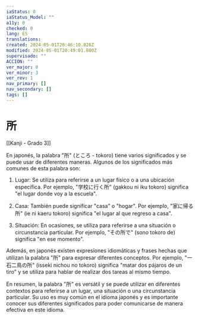 ```yaml
---
iaStatus: 0
iaStatus_Model: ""
a11y: 0
checked: 0
lang: ES
translations: 
created: 2024-05-01T20:46:10.826Z
modified: 2024-05-01T20:49:01.880Z
supervisado: ""
ACCION: ""
ver_major: 0
ver_minor: 3
ver_rev: 1
nav_primary: []
nav_secondary: []
tags: []
---
```

# 所

[[Kanji - Grado 3]]

En japonés, la palabra "所" (ところ - tokoro) tiene varios significados y se puede usar de diferentes maneras. Algunos de los significados más comunes de esta palabra son:

1. Lugar: Se utiliza para referirse a un lugar físico o a una ubicación específica. Por ejemplo, "学校に行く所" (gakkou ni iku tokoro) significa "el lugar donde voy a la escuela".

2. Casa: También puede significar "casa" o "hogar". Por ejemplo, "家に帰る所" (ie ni kaeru tokoro) significa "el lugar al que regreso a casa".

3. Situación: En ocasiones, se utiliza para referirse a una situación o circunstancia particular. Por ejemplo, "その所で" (sono tokoro de) significa "en ese momento".

Además, en japonés existen expresiones idiomáticas y frases hechas que utilizan la palabra "所" para expresar diferentes conceptos. Por ejemplo, "一石二鳥の所" (isseki nichou no tokoro) significa "matar dos pájaros de un tiro" y se utiliza para hablar de realizar dos tareas al mismo tiempo.

En resumen, la palabra "所" es versátil y se puede utilizar en diferentes contextos para referirse a un lugar, una situación o una circunstancia particular. Su uso es muy común en el idioma japonés y es importante conocer sus diferentes significados para poder comunicarse de manera efectiva en este idioma.
